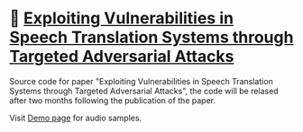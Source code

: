 # :rocket: [Exploiting Vulnerabilities in Speech Translation Systems through Targeted Adversarial Attacks](https://Adv-ST.github.io)

Source code for paper "Exploiting Vulnerabilities in Speech Translation Systems through Targeted Adversarial Attacks", the code will be relased after two months following the publication of the paper.

Visit [Demo page](https://Adv-ST.github.io) for audio samples.